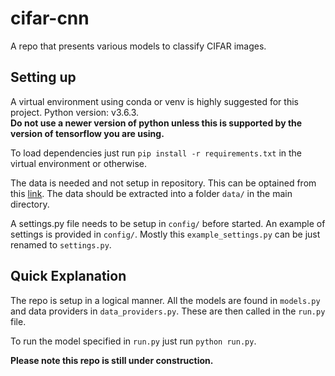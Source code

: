 # cifar-cnn

A repo that presents various models to classify CIFAR images. 

## Setting up
A virtual environment using conda or venv is highly suggested for this project.
Python version: v3.6.3. <br>
__Do not use a newer version of python unless this is supported by the version of tensorflow you are using.__ <br>

To load dependencies just run `pip install -r requirements.txt` in the virtual environment or otherwise.

The data is needed and not setup in repository. This can be optained from this <a href="https://www.cs.toronto.edu/~kriz/cifar.html">link</a>.
The data should be extracted into a folder `data/` in the main directory.

A settings.py file needs to be setup in `config/` before started. An example of settings is provided in `config/`. Mostly this `example_settings.py` can be just renamed to `settings.py`.

## Quick Explanation

The repo is setup in a logical manner. All the models are found in `models.py` and data providers in `data_providers.py`. These are then called in the `run.py` file. 

To run the model specified in `run.py` just run `python run.py`.

__Please note this repo is still under construction.__

